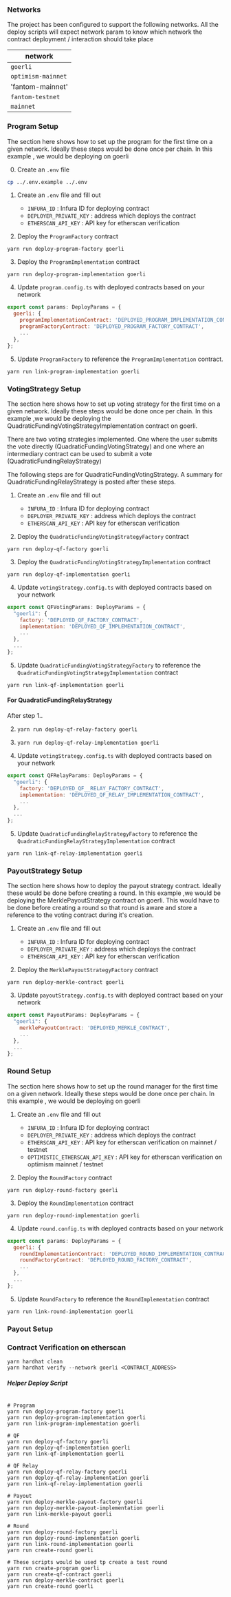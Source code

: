 ### Networks

The project has been configured to support the following networks.
All the deploy scripts will expect network param to know which network the contract deployment / interaction should take place

| network            |
| ------------------ |
| `goerli`           |
| `optimism-mainnet` |
| 'fantom-mainnet'   |
| `fantom-testnet`   |
| `mainnet`          |

### Program Setup

The section here shows how to set up the program for the first time on a given network. Ideally these steps would be done once per chain. In this example , we would be deploying on goerli

0. Create an `.env` file

```sh
cp ../.env.example ../.env
```

1. Create an `.env` file and fill out

   - `INFURA_ID` : Infura ID for deploying contract
   - `DEPLOYER_PRIVATE_KEY` : address which deploys the contract
   - `ETHERSCAN_API_KEY` : API key for etherscan verification

2. Deploy the `ProgramFactory` contract

```shell
yarn run deploy-program-factory goerli
```

3. Deploy the `ProgramImplementation` contract

```shell
yarn run deploy-program-implementation goerli
```

4. Update `program.config.ts` with deployed contracts based on your network

```javascript
export const params: DeployParams = {
  goerli: {
    programImplementationContract: 'DEPLOYED_PROGRAM_IMPLEMENTATION_CONTRACT',
    programFactoryContract: 'DEPLOYED_PROGRAM_FACTORY_CONTRACT',
    ...
  },
};
```

5. Update `ProgramFactory` to reference the `ProgramImplementation` contract.

```shell
yarn run link-program-implementation goerli
```

### VotingStrategy Setup

The section here shows how to set up voting strategy for the first time on a given network. Ideally these steps would be done once per chain. In this example ,we would be deploying the QuadraticFundingVotingStrategyImplementation contract on goerli.

There are two voting strategies implemented. One where the user submits the vote directly (QuadraticFundingVotingStrategy) and one where an intermediary contract can be used to submit a vote (QuadraticFundingRelayStrategy)

The following steps are for QuadraticFundingVotingStrategy. A summary for QuadraticFundingRelayStrategy is posted after these steps.

1. Create an `.env` file and fill out

   - `INFURA_ID` : Infura ID for deploying contract
   - `DEPLOYER_PRIVATE_KEY` : address which deploys the contract
   - `ETHERSCAN_API_KEY` : API key for etherscan verification

2. Deploy the `QuadraticFundingVotingStrategyFactory` contract

```shell
yarn run deploy-qf-factory goerli
```

3. Deploy the `QuadraticFundingVotingStrategyImplementation` contract

```shell
yarn run deploy-qf-implementation goerli
```

4. Update `votingStrategy.config.ts` with deployed contracts based on your network

```javascript
export const QFVotingParams: DeployParams = {
  "goerli": {
    factory: 'DEPLOYED_QF_FACTORY_CONTRACT',
    implementation: 'DEPLOYED_QF_IMPLEMENTATION_CONTRACT',
    ...
  },
  ...
};
```

5. Update `QuadraticFundingVotingStrategyFactory` to reference the `QuadraticFundingVotingStrategyImplementation` contract

```shell
yarn run link-qf-implementation goerli
```

#### For QuadraticFundingRelayStrategy

After step 1..

2. `yarn run deploy-qf-relay-factory goerli`
3. `yarn run deploy-qf-relay-implementation goerli`

4. Update `votingStrategy.config.ts` with deployed contracts based on your network

```javascript
export const QFRelayParams: DeployParams = {
  "goerli": {
    factory: 'DEPLOYED_QF__RELAY_FACTORY_CONTRACT',
    implementation: 'DEPLOYED_QF_RELAY_IMPLEMENTATION_CONTRACT',
    ...
  },
  ...
};
```

5. Update `QuadraticFundingRelayStrategyFactory` to reference the `QuadraticFundingRelayStrategyImplementation` contract

```shell
yarn run link-qf-relay-implementation goerli
```

### PayoutStrategy Setup

The section here shows how to deploy the payout strategy contract. Ideally these would be done before creating a round. In this example ,we would be deploying the MerklePayoutStrategy contract on goerli. This would have to be done before creating a round
so that round is aware and store a reference to the voting contract during it's creation.

1. Create an `.env` file and fill out

   - `INFURA_ID` : Infura ID for deploying contract
   - `DEPLOYER_PRIVATE_KEY` : address which deploys the contract
   - `ETHERSCAN_API_KEY` : API key for etherscan verification

2. Deploy the `MerklePayoutStrategyFactory` contract

```shell
yarn run deploy-merkle-contract goerli
```

3. Update `payoutStrategy.config.ts` with deployed contract based on your network

```javascript
export const PayoutParams: DeployParams = {
  "goerli": {
    merklePayoutContract: 'DEPLOYED_MERKLE_CONTRACT',
    ...
  },
  ...
};
```

### Round Setup

The section here shows how to set up the round manager for the first time on a given network. Ideally these steps would be done once per chain. In this example , we would be deploying on goerli

1. Create an `.env` file and fill out

   - `INFURA_ID` : Infura ID for deploying contract
   - `DEPLOYER_PRIVATE_KEY` : address which deploys the contract
   - `ETHERSCAN_API_KEY` : API key for etherscan verification on mainnet / testnet
   - `OPTIMISTIC_ETHERSCAN_API_KEY` : API key for etherscan verification on optimism mainnet / testnet

2. Deploy the `RoundFactory` contract

```shell
yarn run deploy-round-factory goerli
```

3. Deploy the `RoundImplementation` contract

```shell
yarn run deploy-round-implementation goerli
```

4. Update `round.config.ts` with deployed contracts based on your network

```javascript
export const params: DeployParams = {
  goerli: {
    roundImplementationContract: 'DEPLOYED_ROUND_IMPLEMENTATION_CONTRACT',
    roundFactoryContract: 'DEPLOYED_ROUND_FACTORY_CONTRACT',
    ...
  },
  ...
};
```

5. Update `RoundFactory` to reference the `RoundImplementation` contract

```shell
yarn run link-round-implementation goerli
```

### Payout Setup

<!-- TODO -->

### Contract Verification on etherscan

```
yarn hardhat clean
yarn hardhat verify --network goerli <CONTRACT_ADDRESS>
```

##### Helper Deploy Script

```shell

# Program
yarn run deploy-program-factory goerli
yarn run deploy-program-implementation goerli
yarn run link-program-implementation goerli

# QF
yarn run deploy-qf-factory goerli
yarn run deploy-qf-implementation goerli
yarn run link-qf-implementation goerli

# QF Relay
yarn run deploy-qf-relay-factory goerli
yarn run deploy-qf-relay-implementation goerli
yarn run link-qf-relay-implementation goerli

# Payout
yarn run deploy-merkle-payout-factory goerli
yarn run deploy-merkle-payout-implementation goerli
yarn run link-merkle-payout goerli

# Round
yarn run deploy-round-factory goerli
yarn run deploy-round-implementation goerli
yarn run link-round-implementation goerli
yarn run create-round goerli

# These scripts would be used tp create a test round
yarn run create-program goerli
yarn run create-qf-contract goerli
yarn run deploy-merkle-contract goerli
yarn run create-round goerli
```
